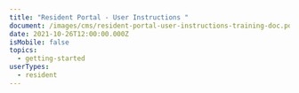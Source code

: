 ```yaml
---
title: "Resident Portal - User Instructions "
document: /images/cms/resident-portal-user-instructions-training-doc.pdf
date: 2021-10-26T12:00:00.000Z
isMobile: false
topics:
  - getting-started
userTypes:
  - resident
---
```

